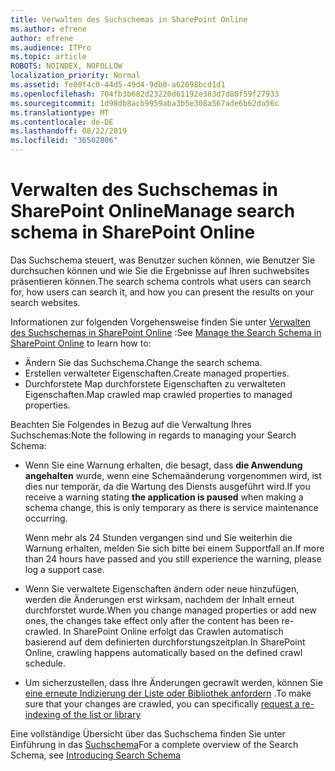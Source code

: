 ```yaml
---
title: Verwalten des Suchschemas in SharePoint Online
ms.author: efrene
author: efrene
ms.audience: ITPro
ms.topic: article
ROBOTS: NOINDEX, NOFOLLOW
localization_priority: Normal
ms.assetid: fe00f4c0-44d5-49d4-9db0-a62698bcd1d1
ms.openlocfilehash: 704fb3b682d23220d61192e383d7d80f59f27933
ms.sourcegitcommit: 1d98db8acb9959aba3b5e308a567ade6b62da56c
ms.translationtype: MT
ms.contentlocale: de-DE
ms.lasthandoff: 08/22/2019
ms.locfileid: "36502806"
---
```

# <a name="manage-search-schema-in-sharepoint-online"></a><span data-ttu-id="fbd20-102">Verwalten des Suchschemas in SharePoint Online</span><span class="sxs-lookup"><span data-stu-id="fbd20-102">Manage search schema in SharePoint Online</span></span>

<span data-ttu-id="fbd20-103">Das Suchschema steuert, was Benutzer suchen können, wie Benutzer Sie durchsuchen können und wie Sie die Ergebnisse auf Ihren suchwebsites präsentieren können.</span><span class="sxs-lookup"><span data-stu-id="fbd20-103">The search schema controls what users can search for, how users can search it, and how you can present the results on your search websites.</span></span> 

<span data-ttu-id="fbd20-104">Informationen zur folgenden Vorgehensweise finden Sie unter [Verwalten des Suchschemas in SharePoint Online](https://docs.microsoft.com/sharepoint/manage-search-schema) :</span><span class="sxs-lookup"><span data-stu-id="fbd20-104">See [Manage the Search Schema in SharePoint Online](https://docs.microsoft.com/sharepoint/manage-search-schema) to learn how to:</span></span> 
- <span data-ttu-id="fbd20-105">Ändern Sie das Suchschema.</span><span class="sxs-lookup"><span data-stu-id="fbd20-105">Change the search schema.</span></span>
- <span data-ttu-id="fbd20-106">Erstellen verwalteter Eigenschaften.</span><span class="sxs-lookup"><span data-stu-id="fbd20-106">Create managed properties.</span></span>
- <span data-ttu-id="fbd20-107">Durchforstete Map durchforstete Eigenschaften zu verwalteten Eigenschaften.</span><span class="sxs-lookup"><span data-stu-id="fbd20-107">Map crawled map crawled properties to managed properties.</span></span>

<span data-ttu-id="fbd20-108">Beachten Sie Folgendes in Bezug auf die Verwaltung Ihres Suchschemas:</span><span class="sxs-lookup"><span data-stu-id="fbd20-108">Note the following in regards to managing your Search Schema:</span></span>

- <span data-ttu-id="fbd20-109">Wenn Sie eine Warnung erhalten, die besagt, dass **die Anwendung angehalten** wurde, wenn eine Schemaänderung vorgenommen wird, ist dies nur temporär, da die Wartung des Diensts ausgeführt wird.</span><span class="sxs-lookup"><span data-stu-id="fbd20-109">If you receive a warning stating **the application is paused** when making a schema change, this is only temporary as there is service maintenance occurring.</span></span> 

    <span data-ttu-id="fbd20-110">Wenn mehr als 24 Stunden vergangen sind und Sie weiterhin die Warnung erhalten, melden Sie sich bitte bei einem Supportfall an.</span><span class="sxs-lookup"><span data-stu-id="fbd20-110">If more than 24 hours have passed and you still experience the warning, please log a support case.</span></span>
- <span data-ttu-id="fbd20-111">Wenn Sie verwaltete Eigenschaften ändern oder neue hinzufügen, werden die Änderungen erst wirksam, nachdem der Inhalt erneut durchforstet wurde.</span><span class="sxs-lookup"><span data-stu-id="fbd20-111">When you change managed properties or add new ones, the changes take effect only after the content has been re-crawled.</span></span> <span data-ttu-id="fbd20-112">In SharePoint Online erfolgt das Crawlen automatisch basierend auf dem definierten durchforstungszeitplan.</span><span class="sxs-lookup"><span data-stu-id="fbd20-112">In SharePoint Online, crawling happens automatically based on the defined crawl schedule.</span></span>
- <span data-ttu-id="fbd20-113">Um sicherzustellen, dass Ihre Änderungen gecrawlt werden, können Sie [eine erneute Indizierung der Liste oder Bibliothek anfordern](https://docs.microsoft.com/sharepoint/manage-search-schema#request-re-indexing-of-a-document-library-or-list) .</span><span class="sxs-lookup"><span data-stu-id="fbd20-113">To make sure that your changes are crawled, you can specifically [request a re-indexing of the list or library](https://docs.microsoft.com/sharepoint/manage-search-schema#request-re-indexing-of-a-document-library-or-list)</span></span> 

<span data-ttu-id="fbd20-114">Eine vollständige Übersicht über das Suchschema finden Sie unter Einführung in das [Suchschema](https://blogs.technet.microsoft.com/tothesharepoint/2012/11/25/introducing-search-schema-for-sharepoint-2013/)</span><span class="sxs-lookup"><span data-stu-id="fbd20-114">For a complete overview of the Search Schema, see [Introducing Search Schema](https://blogs.technet.microsoft.com/tothesharepoint/2012/11/25/introducing-search-schema-for-sharepoint-2013/)</span></span> 


